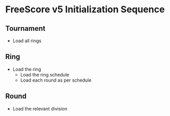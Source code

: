 # FreeScore v5 Initialization Sequence

## Tournament

- Load all rings

## Ring

- Load the ring
  - Load the ring schedule
  - Load each round as per schedule

## Round

- Load the relevant division


